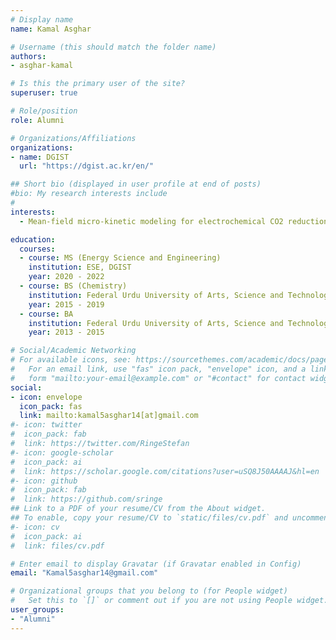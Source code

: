 ```yaml
---
# Display name
name: Kamal Asghar

# Username (this should match the folder name)
authors:
- asghar-kamal

# Is this the primary user of the site?
superuser: true

# Role/position
role: Alumni

# Organizations/Affiliations
organizations:
- name: DGIST
  url: "https://dgist.ac.kr/en/"

## Short bio (displayed in user profile at end of posts)
#bio: My research interests include 
#
interests:
  - Mean-field micro-kinetic modeling for electrochemical CO2 reduction

education:
  courses:
  - course: MS (Energy Science and Engineering)
    institution: ESE, DGIST
    year: 2020 - 2022
  - course: BS (Chemistry)
    institution: Federal Urdu University of Arts, Science and Technology (FUUAST)
    year: 2015 - 2019
  - course: BA 
    institution: Federal Urdu University of Arts, Science and Technology (FUUAST)
    year: 2013 - 2015

# Social/Academic Networking
# For available icons, see: https://sourcethemes.com/academic/docs/page-builder/#icons
#   For an email link, use "fas" icon pack, "envelope" icon, and a link in the
#   form "mailto:your-email@example.com" or "#contact" for contact widget.
social:
- icon: envelope
  icon_pack: fas
  link: mailto:kamal5asghar14[at]gmail.com
#- icon: twitter
#  icon_pack: fab
#  link: https://twitter.com/RingeStefan
#- icon: google-scholar
#  icon_pack: ai
#  link: https://scholar.google.com/citations?user=uSQ8J50AAAAJ&hl=en
#- icon: github
#  icon_pack: fab
#  link: https://github.com/sringe
## Link to a PDF of your resume/CV from the About widget.
## To enable, copy your resume/CV to `static/files/cv.pdf` and uncomment the lines below.
#- icon: cv
#  icon_pack: ai
#  link: files/cv.pdf

# Enter email to display Gravatar (if Gravatar enabled in Config)
email: "Kamal5asghar14@gmail.com"

# Organizational groups that you belong to (for People widget)
#   Set this to `[]` or comment out if you are not using People widget.
user_groups:
- "Alumni"
---
```



